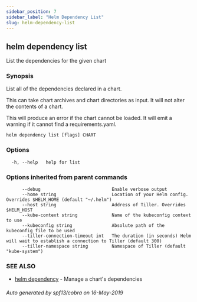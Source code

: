 ```yaml
---
sidebar_position: 7
sidebar_label: "Helm Dependency List"
slug: helm-dependency-list
---
```


## helm dependency list

List the dependencies for the given chart

### Synopsis


List all of the dependencies declared in a chart.

This can take chart archives and chart directories as input. It will not alter
the contents of a chart.

This will produce an error if the chart cannot be loaded. It will emit a warning
if it cannot find a requirements.yaml.


```
helm dependency list [flags] CHART
```

### Options

```
  -h, --help   help for list
```

### Options inherited from parent commands

```
      --debug                           Enable verbose output
      --home string                     Location of your Helm config. Overrides $HELM_HOME (default "~/.helm")
      --host string                     Address of Tiller. Overrides $HELM_HOST
      --kube-context string             Name of the kubeconfig context to use
      --kubeconfig string               Absolute path of the kubeconfig file to be used
      --tiller-connection-timeout int   The duration (in seconds) Helm will wait to establish a connection to Tiller (default 300)
      --tiller-namespace string         Namespace of Tiller (default "kube-system")
```

### SEE ALSO

* [helm dependency](./helm_dependency.md)	 - Manage a chart's dependencies

###### Auto generated by spf13/cobra on 16-May-2019
